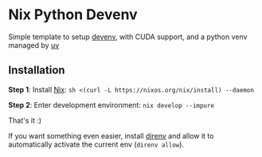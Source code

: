 # Nix Python Devenv

Simple template to setup [devenv](https://devenv.sh), with CUDA support,
and a python venv managed by [uv](https://docs.astral.sh/uv/)

## Installation

**Step 1**: Install [Nix](https://nixos.org/download/):
`sh <(curl -L https://nixos.org/nix/install) --daemon`

**Step 2**: Enter development environment: `nix develop --impure`

That's it :)

If you want something even easier, install [direnv](https://direnv.net/) and
allow it to automatically activate the current env (`direnv allow`).
